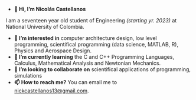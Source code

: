 - **👋 Hi, I’m Nicolás Castellanos**

I am a seventeen year old student of Engineering *(starting yr. 2023)* at National University of Colombia.
- **👀 I’m interested in** computer architecture design, low level programming, scientifical programming (data science, MATLAB, R), Physics and Aerospace Design.
- **🌱 I’m currently learning** the C and C++ Programming Languages, Calculus, Mathematical Analysis and Newtonian Mechanics.
- **💞️ I’m looking to collaborate on** scientifical applications of programming, simulations
- **📫 How to reach me?** You can email me to nickcastellanos13@gmail.com.

<!---
nickcastellanos13/nickcastellanos13 is a ✨ special ✨ repository because its `README.md` (this file) appears on your GitHub profile.
You can click the Preview link to take a look at your changes.
--->
